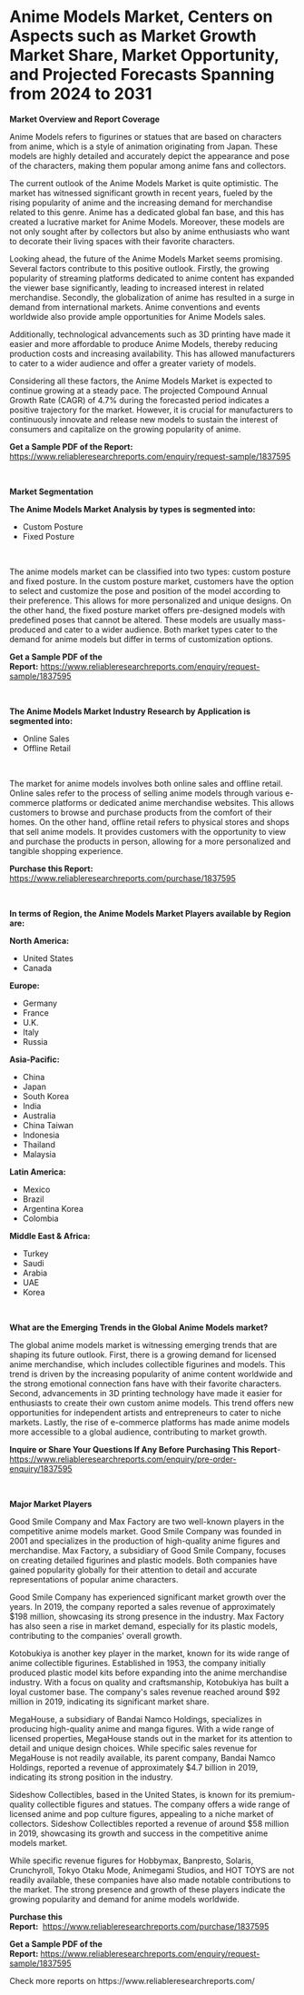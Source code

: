 <p><h1>Anime Models Market, Centers on Aspects such as Market Growth Market Share, Market Opportunity, and Projected Forecasts Spanning from 2024 to 2031</h1></p><p><strong>Market Overview and Report Coverage</strong></p>
<p><p>Anime Models refers to figurines or statues that are based on characters from anime, which is a style of animation originating from Japan. These models are highly detailed and accurately depict the appearance and pose of the characters, making them popular among anime fans and collectors.</p><p>The current outlook of the Anime Models Market is quite optimistic. The market has witnessed significant growth in recent years, fueled by the rising popularity of anime and the increasing demand for merchandise related to this genre. Anime has a dedicated global fan base, and this has created a lucrative market for Anime Models. Moreover, these models are not only sought after by collectors but also by anime enthusiasts who want to decorate their living spaces with their favorite characters.</p><p>Looking ahead, the future of the Anime Models Market seems promising. Several factors contribute to this positive outlook. Firstly, the growing popularity of streaming platforms dedicated to anime content has expanded the viewer base significantly, leading to increased interest in related merchandise. Secondly, the globalization of anime has resulted in a surge in demand from international markets. Anime conventions and events worldwide also provide ample opportunities for Anime Models sales.</p><p>Additionally, technological advancements such as 3D printing have made it easier and more affordable to produce Anime Models, thereby reducing production costs and increasing availability. This has allowed manufacturers to cater to a wider audience and offer a greater variety of models.</p><p>Considering all these factors, the Anime Models Market is expected to continue growing at a steady pace. The projected Compound Annual Growth Rate (CAGR) of 4.7% during the forecasted period indicates a positive trajectory for the market. However, it is crucial for manufacturers to continuously innovate and release new models to sustain the interest of consumers and capitalize on the growing popularity of anime.</p></p>
<p><strong>Get a Sample PDF of the Report:</strong> <a href="https://www.reliableresearchreports.com/enquiry/request-sample/1837595">https://www.reliableresearchreports.com/enquiry/request-sample/1837595</a></p>
<p>&nbsp;</p>
<p><strong>Market Segmentation</strong></p>
<p><strong>The Anime Models Market Analysis by types is segmented into:</strong></p>
<p><ul><li>Custom Posture</li><li>Fixed Posture</li></ul></p>
<p>&nbsp;</p>
<p><p>The anime models market can be classified into two types: custom posture and fixed posture. In the custom posture market, customers have the option to select and customize the pose and position of the model according to their preference. This allows for more personalized and unique designs. On the other hand, the fixed posture market offers pre-designed models with predefined poses that cannot be altered. These models are usually mass-produced and cater to a wider audience. Both market types cater to the demand for anime models but differ in terms of customization options.</p></p>
<p><strong>Get a Sample PDF of the Report:</strong>&nbsp;<a href="https://www.reliableresearchreports.com/enquiry/request-sample/1837595">https://www.reliableresearchreports.com/enquiry/request-sample/1837595</a></p>
<p>&nbsp;</p>
<p><strong>The Anime Models Market Industry Research by Application is segmented into:</strong></p>
<p><ul><li>Online Sales</li><li>Offline Retail</li></ul></p>
<p>&nbsp;</p>
<p><p>The market for anime models involves both online sales and offline retail. Online sales refer to the process of selling anime models through various e-commerce platforms or dedicated anime merchandise websites. This allows customers to browse and purchase products from the comfort of their homes. On the other hand, offline retail refers to physical stores and shops that sell anime models. It provides customers with the opportunity to view and purchase the products in person, allowing for a more personalized and tangible shopping experience.</p></p>
<p><strong>Purchase this Report:</strong>&nbsp; <a href="https://www.reliableresearchreports.com/purchase/1837595">https://www.reliableresearchreports.com/purchase/1837595</a></p>
<p>&nbsp;</p>
<p><strong>In terms of Region, the Anime Models Market Players available by Region are:</strong></p>
<p>
    <p> <strong> North America: </strong>
        <ul>
            <li>United States</li>
            <li>Canada</li>
        </ul>
        </p> 
    <p> <strong> Europe: </strong>
        <ul>
            <li>Germany</li>
            <li>France</li>
            <li>U.K.</li>
            <li>Italy</li>
            <li>Russia</li>
        </ul>
        </p> 
    <p> <strong> Asia-Pacific: </strong>
        <ul>
            <li>China</li>
            <li>Japan</li>
            <li>South Korea</li>
            <li>India</li>
            <li>Australia</li>
            <li>China Taiwan</li>
            <li>Indonesia</li>
            <li>Thailand</li>
            <li>Malaysia</li>
        </ul>
        </p> 
    <p> <strong> Latin America: </strong>
        <ul>
            <li>Mexico</li>
            <li>Brazil</li>
            <li>Argentina Korea</li>
            <li>Colombia</li>
        </ul>
        </p> 
    <p> <strong> Middle East & Africa: </strong>
        <ul>
            <li>Turkey</li>
            <li>Saudi</li>
            <li>Arabia</li>
            <li>UAE</li>
            <li>Korea</li>
        </ul>
    </p>
    </p>
<p>&nbsp;</p>
<p><strong>What are the Emerging Trends in the Global Anime Models market?</strong></p>
<p><p>The global anime models market is witnessing emerging trends that are shaping its future outlook. First, there is a growing demand for licensed anime merchandise, which includes collectible figurines and models. This trend is driven by the increasing popularity of anime content worldwide and the strong emotional connection fans have with their favorite characters. Second, advancements in 3D printing technology have made it easier for enthusiasts to create their own custom anime models. This trend offers new opportunities for independent artists and entrepreneurs to cater to niche markets. Lastly, the rise of e-commerce platforms has made anime models more accessible to a global audience, contributing to market growth.</p></p>
<p><strong>Inquire or Share Your Questions If Any Before Purchasing This Report</strong>- <a href="https://www.reliableresearchreports.com/enquiry/pre-order-enquiry/1837595">https://www.reliableresearchreports.com/enquiry/pre-order-enquiry/1837595</a></p>
<p>&nbsp;</p>
<p><strong>Major Market Players</strong></p>
<p><p>Good Smile Company and Max Factory are two well-known players in the competitive anime models market. Good Smile Company was founded in 2001 and specializes in the production of high-quality anime figures and merchandise. Max Factory, a subsidiary of Good Smile Company, focuses on creating detailed figurines and plastic models. Both companies have gained popularity globally for their attention to detail and accurate representations of popular anime characters.</p><p>Good Smile Company has experienced significant market growth over the years. In 2019, the company reported a sales revenue of approximately $198 million, showcasing its strong presence in the industry. Max Factory has also seen a rise in market demand, especially for its plastic models, contributing to the companies' overall growth.</p><p>Kotobukiya is another key player in the market, known for its wide range of anime collectible figurines. Established in 1953, the company initially produced plastic model kits before expanding into the anime merchandise industry. With a focus on quality and craftsmanship, Kotobukiya has built a loyal customer base. The company's sales revenue reached around $92 million in 2019, indicating its significant market share.</p><p>MegaHouse, a subsidiary of Bandai Namco Holdings, specializes in producing high-quality anime and manga figures. With a wide range of licensed properties, MegaHouse stands out in the market for its attention to detail and unique design choices. While specific sales revenue for MegaHouse is not readily available, its parent company, Bandai Namco Holdings, reported a revenue of approximately $4.7 billion in 2019, indicating its strong position in the industry.</p><p>Sideshow Collectibles, based in the United States, is known for its premium-quality collectible figures and statues. The company offers a wide range of licensed anime and pop culture figures, appealing to a niche market of collectors. Sideshow Collectibles reported a revenue of around $58 million in 2019, showcasing its growth and success in the competitive anime models market.</p><p>While specific revenue figures for Hobbymax, Banpresto, Solaris, Crunchyroll, Tokyo Otaku Mode, Animegami Studios, and HOT TOYS are not readily available, these companies have also made notable contributions to the market. The strong presence and growth of these players indicate the growing popularity and demand for anime models worldwide.</p></p>
<p><strong>Purchase this Report:</strong>&nbsp;&nbsp;<a href="https://www.reliableresearchreports.com/purchase/1837595">https://www.reliableresearchreports.com/purchase/1837595</a></p>
<p></p>
<p><strong>Get a Sample PDF of the Report:</strong>&nbsp;<a href="https://www.reliableresearchreports.com/enquiry/request-sample/1837595">https://www.reliableresearchreports.com/enquiry/request-sample/1837595</a></p>
<p>Check more reports on https://www.reliableresearchreports.com/</p>